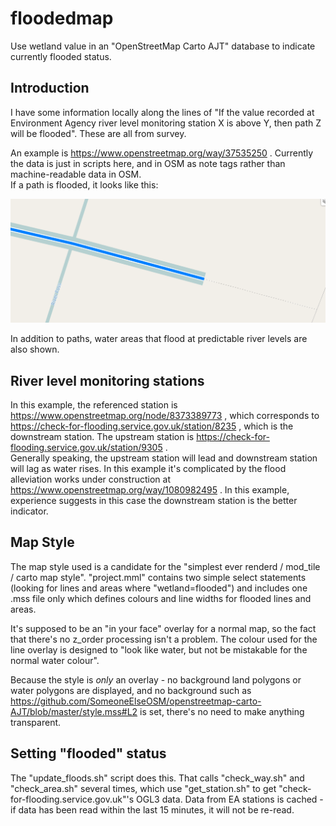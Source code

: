 # floodedmap
Use wetland value in an "OpenStreetMap Carto AJT" database to indicate currently flooded status.

## Introduction
I have some information locally along the lines of "If the value recorded at 
Environment Agency river level monitoring station X is above Y, then path Z will
be flooded".  These are all from survey.  

An example is https://www.openstreetmap.org/way/37535250 .  Currently the data
is just in scripts here, and in OSM as note tags rather than machine-readable data in OSM.  
If a path is flooded, it looks like this:

![screenshot](https://raw.githubusercontent.com/SomeoneElseOSM/floodedmap/main/files/Screenshot_20221210_232709.png)

In addition to paths, water areas that flood at predictable river levels are also shown.

## River level monitoring stations
In this example, the referenced station is 
https://www.openstreetmap.org/node/8373389773 , which corresponds to 
https://check-for-flooding.service.gov.uk/station/8235 , which 
is the downstream station.  The upstream station is 
https://check-for-flooding.service.gov.uk/station/9305 .  
Generally speaking, the upstream station will lead and downstream station will lag as water rises.
In this example it's complicated by the flood alleviation works under construction 
at https://www.openstreetmap.org/way/1080982495 .
In this example, experience suggests in this case the downstream station is the better 
indicator.

## Map Style
The map style used is a candidate for the "simplest ever renderd / mod_tile / 
carto map style".  "project.mml" contains two simple select statements (looking 
for lines and areas where "wetland=flooded") and includes one .mss file only which defines
colours and line widths for flooded lines and areas.

It's supposed to be an "in your face" overlay for a normal map, so the fact that
there's no z_order processing isn't a problem.  The colour used for the line overlay is 
designed to "look like water, but not be mistakable for the normal water colour".

Because the style is _only_ an overlay - no background land polygons or water 
polygons are displayed, and no background such as 
https://github.com/SomeoneElseOSM/openstreetmap-carto-AJT/blob/master/style.mss#L2 
is set, there's no need to make anything transparent.

## Setting "flooded" status
The "update_floods.sh" script does this.  That calls "check_way.sh" and  
"check_area.sh" several times, which use "get_station.sh" to get 
"check-for-flooding.service.gov.uk"'s OGL3 data.
Data from EA stations is cached - if data has been read within the last 15 minutes,
it will not be re-read.
